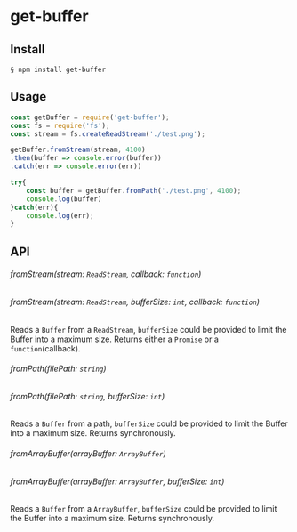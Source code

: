 # get-buffer

## Install
```
§ npm install get-buffer
```

## Usage

``` js
const getBuffer = require('get-buffer');
const fs = require('fs');
const stream = fs.createReadStream('./test.png');

getBuffer.fromStream(stream, 4100)
.then(buffer => console.error(buffer))
.catch(err => console.error(err))

try{
    const buffer = getBuffer.fromPath('./test.png', 4100);
    console.log(buffer)
}catch(err){
    console.log(err);
}
```

## API

###### fromStream(stream: `ReadStream`, callback: `function`)
###### fromStream(stream: `ReadStream`, bufferSize: `int`, callback: `function`)
Reads a `Buffer` from a `ReadStream`, `bufferSize` could be provided to limit the Buffer into a maximum size. Returns either a `Promise` or a `function`(callback).

###### fromPath(filePath: `string`)
###### fromPath(filePath: `string`, bufferSize: `int`)
Reads a `Buffer` from a path, `bufferSize` could be provided to limit the Buffer into a maximum size. Returns synchronously.

###### fromArrayBuffer(arrayBuffer: `ArrayBuffer`)
###### fromArrayBuffer(arrayBuffer: `ArrayBuffer`, bufferSize: `int`)
Reads a `Buffer` from a `ArrayBuffer`, `bufferSize` could be provided to limit the Buffer into a maximum size. Returns synchronously.